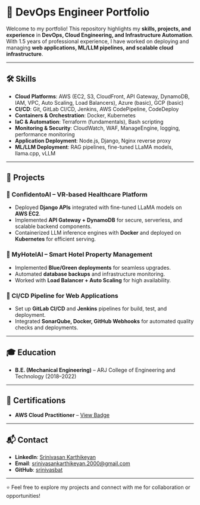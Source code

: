 # 🚀 DevOps Engineer Portfolio  

Welcome to my portfolio! This repository highlights my **skills, projects, and experience** in **DevOps, Cloud Engineering, and Infrastructure Automation**. With 1.5 years of professional experience, I have worked on deploying and managing **web applications, ML/LLM pipelines, and scalable cloud infrastructure**.  

---

## 🛠 Skills  

- **Cloud Platforms**: AWS (EC2, S3, CloudFront, API Gateway, DynamoDB, IAM, VPC, Auto Scaling, Load Balancers), Azure (basic), GCP (basic)  
- **CI/CD**: Git, GitLab CI/CD, Jenkins, AWS CodePipeline, CodeDeploy  
- **Containers & Orchestration**: Docker, Kubernetes  
- **IaC & Automation**: Terraform (fundamentals), Bash scripting  
- **Monitoring & Security**: CloudWatch, WAF, ManageEngine, logging, performance monitoring  
- **Application Deployment**: Node.js, Django, Nginx reverse proxy  
- **ML/LLM Deployment**: RAG pipelines, fine-tuned LLaMA models, llama.cpp, vLLM  

---

## 📂 Projects  

### 🔹 ConfidentoAI – VR-based Healthcare Platform  
- Deployed **Django APIs** integrated with fine-tuned LLaMA models on **AWS EC2**.  
- Implemented **API Gateway + DynamoDB** for secure, serverless, and scalable backend components.  
- Containerized LLM inference engines with **Docker** and deployed on **Kubernetes** for efficient serving.  

### 🔹 MyHotelAI – Smart Hotel Property Management  
- Implemented **Blue/Green deployments** for seamless upgrades.  
- Automated **database backups** and infrastructure monitoring.  
- Worked with **Load Balancer + Auto Scaling** for high availability.  

### 🔹 CI/CD Pipeline for Web Applications  
- Set up **GitLab CI/CD** and **Jenkins** pipelines for build, test, and deployment.  
- Integrated **SonarQube, Docker, GitHub Webhooks** for automated quality checks and deployments.  

---

## 🎓 Education  

- **B.E. (Mechanical Engineering)** – ARJ College of Engineering and Technology (2018–2022)  

---

## 📜 Certifications  

- **AWS Cloud Practitioner** – [View Badge](https://www.credly.com/badges/a38fcee6-a0ac-4a46-8771-25087fed12e3/public_url)  

---

## 📬 Contact  

- **LinkedIn**: [Srinivasan Karthikeyan](https://www.linkedin.com/in/srinivasan-karthikeyan)  
- **Email**: srinivasankarthikeyan.2000@gmail.com  
- **GitHub**: [srinivasbat](https://github.com/srinivasbat)  

---

⭐️ Feel free to explore my projects and connect with me for collaboration or opportunities!  
